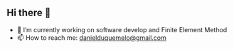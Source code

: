 ## Hi there 👋
- 🔭 I’m currently working on software develop and Finite Element Method
- 📫 How to reach me: danielduquemelo@gmail.com
